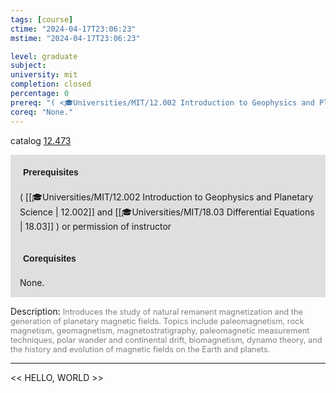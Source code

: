 ```yaml
---
tags: [course]
ctime: "2024-04-17T23:06:23"
mstime: "2024-04-17T23:06:23"

level: graduate
subject: 
university: mit
completion: closed
percentage: 0
prereq: "( <🎓Universities/MIT/12.002 Introduction to Geophysics and Planetary Science> and <🎓Universities/MIT/18.03 Differential Equations> ) or permission of instructor"
coreq: "None."
---
```


catalog [12.473](http://student.mit.edu/catalog/m12b.html#12.473)

<span style="display: block; padding: 15px; background-color: rgb(100, 100, 100, 0.2);"><font id="m_prereq797_0" style="display: block; font-family: Arial, sans-serif; font-weight: bold; padding: 5px">Prerequisites</font><br><span id="prereq797_0">( [[🎓Universities/MIT/12.002 Introduction to Geophysics and Planetary Science | 12.002]] and [[🎓Universities/MIT/18.03 Differential Equations | 18.03]] ) or permission of instructor</span></span>
<span style="display: block; padding: 15px; background-color: rgb(100, 100, 100, 0.2);"><font id="m_coreq797_0" style="display: block; font-family: Arial, sans-serif; font-weight: bold; padding: 5px">Corequisites</font><br><span id="coreq797_0">None.</span></span>

<font style="">Description:</font>
<font style="color: grey; font-size: 0.8rem;">Introduces the study of natural remanent magnetization and the generation of planetary magnetic fields.  Topics include paleomagnetism, rock magnetism, geomagnetism, magnetostratigraphy, paleomagnetic measurement techniques, polar wander and continental drift, biomagnetism, dynamo theory, and the history and evolution of magnetic fields on the Earth and planets.</font>



---

<< HELLO, WORLD >>
